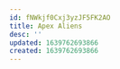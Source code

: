 ```yaml
---
id: fNWkjf0Cxj3yzJF5FK2AO
title: Apex Aliens
desc: ''
updated: 1639762693866
created: 1639762693866
---
```



